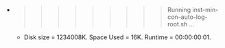 * >>>>>>>>> Running inst-min-con-auto-log-root.sh ...
  * Disk size = 1234008K. Space Used = 16K. Runtime = 00:00:00:01.
